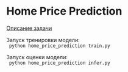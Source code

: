 # Home Price Prediction

[Описание задачи](https://www.kaggle.com/competitions/house-prices-advanced-regression-techniques/overview)

Запуск тренировки модели:\
<code>
python home_price_prediction train.py
</code>

Запуск оценки модели:\
<code>
python home_price_prediction infer.py
</code>
